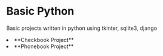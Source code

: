 # Basic Python
Basic projects written in python using tkinter, sqlite3, django<br>
<li>**Checkbook Project**</li>
<li>**Phonebook Project**</li>

